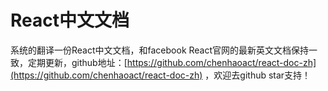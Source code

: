 # React中文文档

系统的翻译一份React中文文档，和facebook React官网的最新英文文档保持一致，定期更新，github地址：[https://github.com/chenhaoact/react-doc-zh](https://github.com/chenhaoact/react-doc-zh) ，欢迎去github star支持！


